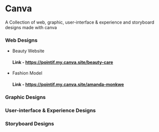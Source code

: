 # Canva
A Collection of web, graphic, user-interface &amp; experience and storyboard designs made with canva


### Web Designs
   - Beauty Website
     #### Link - https://pointif.my.canva.site/beauty-care
   - Fashion Model
     #### Link - https://pointif.my.canva.site/amanda-monkwe
### Graphic Designs
### User-interface & Experience Designs
### Storyboard Designs
